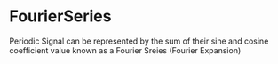 # FourierSeries
Periodic Signal can be represented by the sum of their sine and cosine coefficient value known as a Fourier Sreies (Fourier Expansion)
